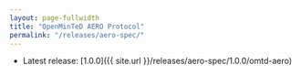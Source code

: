 ```yaml
---
layout: page-fullwidth
title: "OpenMinTeD AERO Protocol"
permalink: "/releases/aero-spec/"
---
```


* Latest release: [1.0.0]({{ site.url }}/releases/aero-spec/1.0.0/omtd-aero)
